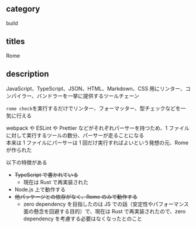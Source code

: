 ## category

build

## titles

Rome

## description

JavaScript、TypeScript、JSON、HTML、Markdown、CSS 用にリンター、コンパイラー、バンドラーを一挙に提供するツールチェーン

`rome check`を実行するだけでリンター、フォーマッター、型チェックなどを一気に行える

webpack や ESLint や Prettier などがそれぞれパーサーを持つため、1 ファイルに対して実行するツールの数分、パーサーが走ることになる  
本来は 1 ファイルにパーサーは 1 回だけ実行すればよいという発想の元、Rome が作られた

以下の特徴がある

- ~~TypeScript で書かれている~~
  - 現在は Rust で再実装された
- Node.js 上で動作する
- ~~他パッケージとの依存がなく、Rome のみで動作する~~
  - zero dependency を目指したのは JS での話（安定性やパフォーマンス面の懸念を回避する目的）で、現在は Rust で再実装されたので、zero dependency を考慮する必要はなくなったとのこと
